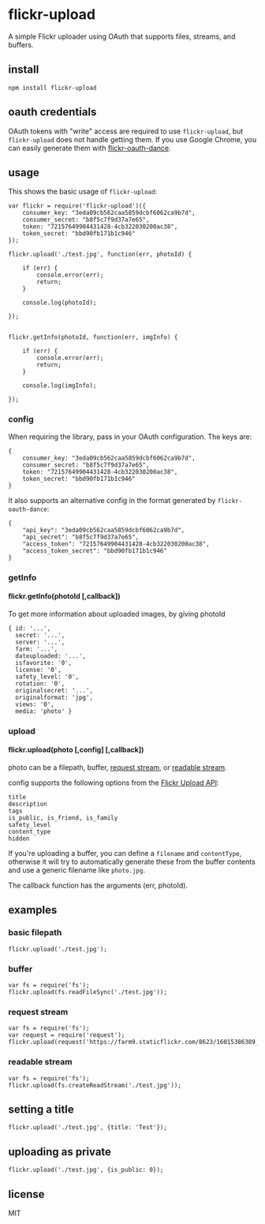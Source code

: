 # flickr-upload

A simple Flickr uploader using OAuth that supports files, streams, and buffers.

## install

```
npm install flickr-upload
```

## oauth credentials

OAuth tokens with "write" access are required to use `flickr-upload`, but `flickr-upload` does not handle getting them. If you use Google Chrome, you can easily generate them with [flickr-oauth-dance](https://www.npmjs.com/package/flickr-oauth-dance).

## usage

This shows the basic usage of `flickr-upload`:


```
var flickr = require('flickr-upload')({
	consumer_key: "3eda09cb562caa5859dcbf6062ca9b7d",
	consumer_secret: "b8f5c7f9d37a7e65",
	token: "72157649904431428-4cb322030200ac38",
	token_secret: "bbd90fb171b1c946"
});

flickr.upload('./test.jpg', function(err, photoId) {

	if (err) {
		console.error(err);
		return;
	}

	console.log(photoId);

});


flickr.getInfo(photoId, function(err, imgInfo) {

	if (err) {
		console.error(err);
		return;
	}

	console.log(imgInfo);

});
```

### config

When requiring the library, pass in your OAuth configuration. The keys are:

```
{
	consumer_key: "3eda09cb562caa5859dcbf6062ca9b7d",
	consumer_secret: "b8f5c7f9d37a7e65",
	token: "72157649904431428-4cb322030200ac38",
	token_secret: "bbd90fb171b1c946"
}
```

It also supports an alternative config in the format generated by `flickr-oauth-dance`:

```
{
	"api_key": "3eda09cb562caa5859dcbf6062ca9b7d",
	"api_secret": "b8f5c7f9d37a7e65",
	"access_token": "72157649904431428-4cb322030200ac38",
	"access_token_secret": "bbd90fb171b1c946"
}
```

### getInfo

#### flickr.getInfo(photoId [,callback])

To get more information about uploaded images, by giving photoId
```
{ id: '...',
  secret: '...',
  server: '...',
  farm: '...',
  dateuploaded: '...',
  isfavorite: '0',
  license: '0',
  safety_level: '0',
  rotation: '0',
  originalsecret: '...',
  originalformat: 'jpg',
  views: '0',
  media: 'photo' }
```


### upload

#### flickr.upload(photo [,config] [,callback])

photo can be a filepath, buffer, [request stream](https://github.com/request/request), or [readable stream](http://nodejs.org/api/fs.html#fs_fs_createreadstream_path_options).

config supports the following options from the [Flickr Upload API](https://www.flickr.com/services/api/upload.api.html):

```
title
description
tags
is_public, is_friend, is_family
safety_level
content_type
hidden
```

If you're uploading a buffer, you can define a `filename` and `contentType`, otherwise it will try to automatically generate these from the buffer contents and use a generic filename like `photo.jpg`.

The callback function has the arguments (err, photoId).

## examples

### basic filepath

```
flickr.upload('./test.jpg');
```

### buffer

```
var fs = require('fs');
flickr.upload(fs.readFileSync('./test.jpg'));
```

### request stream

```
var fs = require('fs');
var request = require('request');
flickr.upload(request('https://farm9.staticflickr.com/8623/16015386389_872d309a89_z.jpg'));
```

### readable stream

```
var fs = require('fs');
flickr.upload(fs.createReadStream('./test.jpg'));
```

## setting a title

```
flickr.upload('./test.jpg', {title: 'Test'});
```

## uploading as private

```
flickr.upload('./test.jpg', {is_public: 0});
```

## license

MIT